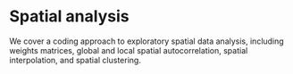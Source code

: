 # Spatial analysis

We cover a coding approach to exploratory spatial data analysis, including weights matrices, global and local spatial autocorrelation, spatial interpolation, and spatial clustering.

